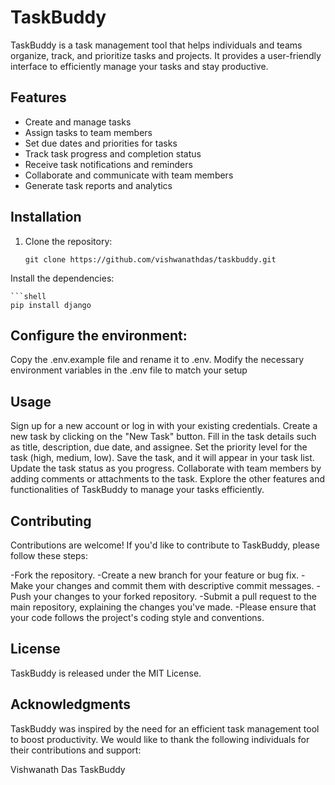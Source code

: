 # TaskBuddy

TaskBuddy is a task management tool that helps individuals and teams organize, track, and prioritize tasks and projects. It provides a user-friendly interface to efficiently manage your tasks and stay productive.

## Features

- Create and manage tasks
- Assign tasks to team members
- Set due dates and priorities for tasks
- Track task progress and completion status
- Receive task notifications and reminders
- Collaborate and communicate with team members
- Generate task reports and analytics

## Installation

1. Clone the repository:
   ```shell
   git clone https://github.com/vishwanathdas/taskbuddy.git
Install the dependencies:

    ```shell
    pip install django

 ## Configure the environment:

Copy the .env.example file and rename it to .env.
Modify the necessary environment variables in the .env file to match your setup


## Usage

Sign up for a new account or log in with your existing credentials.
Create a new task by clicking on the "New Task" button.
Fill in the task details such as title, description, due date, and assignee.
Set the priority level for the task (high, medium, low).
Save the task, and it will appear in your task list.
Update the task status as you progress.
Collaborate with team members by adding comments or attachments to the task.
Explore the other features and functionalities of TaskBuddy to manage your tasks efficiently.

## Contributing
Contributions are welcome! If you'd like to contribute to TaskBuddy, please follow these steps:

-Fork the repository.
-Create a new branch for your feature or bug fix.
-Make your changes and commit them with descriptive commit messages.
-Push your changes to your forked repository.
-Submit a pull request to the main repository, explaining the changes you've made.
-Please ensure that your code follows the project's coding style and conventions.

## License
TaskBuddy is released under the MIT License.

## Acknowledgments
TaskBuddy was inspired by the need for an efficient task management tool to boost productivity. We would like to thank the following individuals for their contributions and support:

Vishwanath Das
TaskBuddy 
